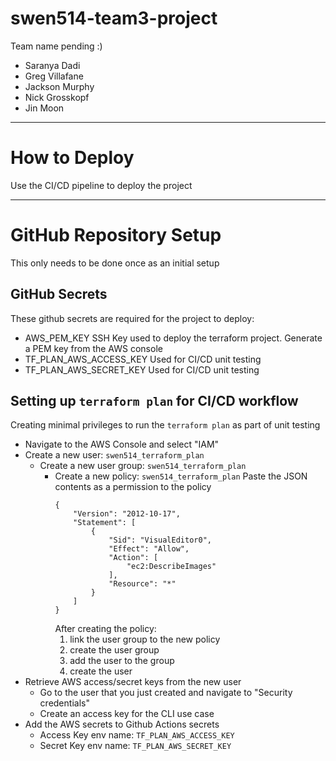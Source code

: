 # swen514-team3-project
Team name pending :)
- Saranya Dadi
- Greg Villafane
- Jackson Murphy
- Nick Grosskopf
- Jin Moon
________________________
# How to Deploy
Use the CI/CD pipeline to deploy the project
________________________
# GitHub Repository Setup
This only needs to be done once as an initial setup
## GitHub Secrets
These github secrets are required for the project to deploy:
- AWS_PEM_KEY
    SSH Key used to deploy the terraform project. Generate a PEM key from the AWS console 
- TF_PLAN_AWS_ACCESS_KEY
    Used for CI/CD unit testing
- TF_PLAN_AWS_SECRET_KEY
    Used for CI/CD unit testing

## Setting up `terraform plan` for CI/CD workflow
Creating minimal privileges to run the `terraform plan` as part of unit testing
- Navigate to the AWS Console and select "IAM"
- Create a new user: `swen514_terraform_plan`
    - Create a new user group: `swen514_terraform_plan`
        - Create a new policy: `swen514_terraform_plan`
            Paste the JSON contents as a permission to the policy
            ```
            {
                "Version": "2012-10-17",
                "Statement": [
                    {
                        "Sid": "VisualEditor0",
                        "Effect": "Allow",
                        "Action": [
                            "ec2:DescribeImages"
                        ],
                        "Resource": "*"
                    }
                ]
            }
            ```
            After creating the policy:
            1) link the user group to the new policy
            2) create the user group
            3) add the user to the group
            4) create the user
- Retrieve AWS access/secret keys from the new user
    - Go to the user that you just created and navigate to "Security credentials"
    - Create an access key for the CLI use case
- Add the AWS secrets to Github Actions secrets
    - Access Key env name: `TF_PLAN_AWS_ACCESS_KEY`
    - Secret Key env name: `TF_PLAN_AWS_SECRET_KEY`